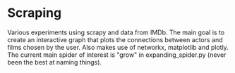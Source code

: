 # Scraping
Various experiments using scrapy and data from IMDb. The main goal is to create an interactive graph that plots the connections between actors and films chosen by the user. Also makes use of networkx, matplotlib and plotly. The current main spider of interest is "grow" in expanding_spider.py (never been the best at naming things). 

